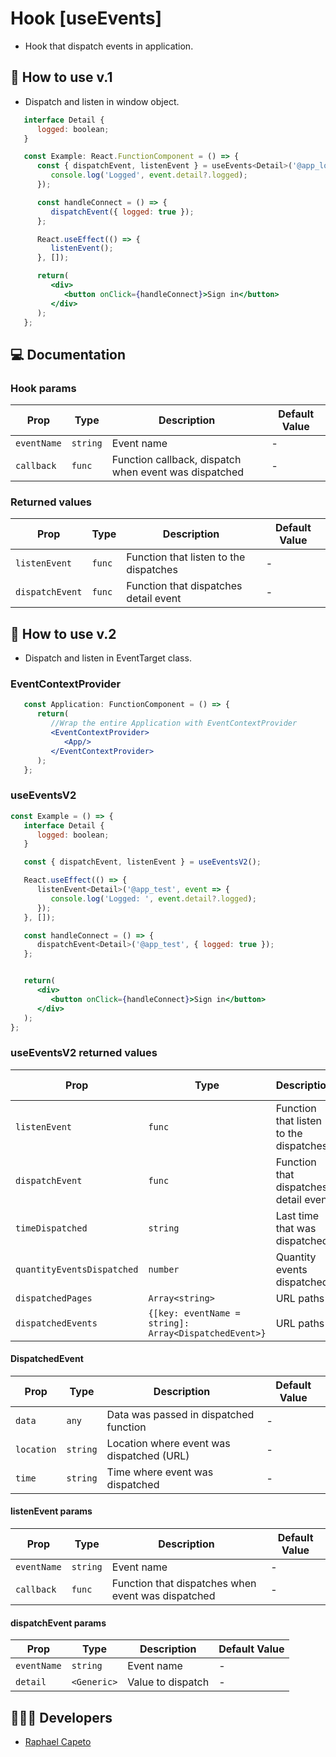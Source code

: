 # Hook [useEvents]

- Hook that dispatch events in application.

## 🚀 How to use v.1
- Dispatch and listen in window object.

```jsx
   interface Detail {
      logged: boolean;
   }

   const Example: React.FunctionComponent = () => {
      const { dispatchEvent, listenEvent } = useEvents<Detail>('@app_logged', event => {
         console.log('Logged', event.detail?.logged);
      });

      const handleConnect = () => {
         dispatchEvent({ logged: true });
      };

      React.useEffect(() => {
         listenEvent();
      }, []);

      return(
         <div>
            <button onClick={handleConnect}>Sign in</button>
         </div>
      );
   };
```

## 💻 Documentation

### Hook params 

| Prop | Type | Description                                                                                                                                         | Default Value |
| --------- | -------- | ------------------------------------------------------------------------------------------------------------------------------------------------------- | ----------------- |
| `eventName`  | `string` | Event name  | - |
| `callback`  | `func` | Function callback, dispatch when event was dispatched  | - |

### Returned values

| Prop | Type | Description                                                                                                                                         | Default Value |
| --------- | -------- | ------------------------------------------------------------------------------------------------------------------------------------------------------- | ----------------- |
| `listenEvent`  | `func` | Function that listen to the dispatches  | - |
| `dispatchEvent`  | `func` | Function that dispatches detail event  | - |


## 🚀 How to use v.2
- Dispatch and listen in EventTarget class.

### EventContextProvider

```jsx
   const Application: FunctionComponent = () => {
      return(
         //Wrap the entire Application with EventContextProvider
         <EventContextProvider>
            <App/>
         </EventContextProvider>
      );
   };
```

### useEventsV2

```jsx
const Example = () => {
   interface Detail {
      logged: boolean;
   }

   const { dispatchEvent, listenEvent } = useEventsV2();

   React.useEffect(() => {
      listenEvent<Detail>('@app_test', event => {
         console.log('Logged: ', event.detail?.logged);
      });
   }, []);

   const handleConnect = () => {
      dispatchEvent<Detail>('@app_test', { logged: true });
   };


   return(
      <div>
         <button onClick={handleConnect}>Sign in</button>
      </div>
   );
};
```

### useEventsV2 returned values

| Prop | Type | Description                                                                                                                                         | Default Value |
| --------- | -------- | ------------------------------------------------------------------------------------------------------------------------------------------------------- | ----------------- |
| `listenEvent`  | `func` | Function that listen to the dispatches  | - |
| `dispatchEvent`  | `func` | Function that dispatches detail event  | - |
| `timeDispatched`  | `string` | Last time that was dispatched  | - |
| `quantityEventsDispatched`  | `number` | Quantity events dispatched  | - |
| `dispatchedPages`  | `Array<string>` | URL paths  | - |
| `dispatchedEvents`  | `{[key: eventName = string]: Array<DispatchedEvent>}` | URL paths  | - |


#### DispatchedEvent

| Prop | Type | Description                                                                                                                                         | Default Value |
| --------- | -------- | ------------------------------------------------------------------------------------------------------------------------------------------------------- | ----------------- |
| `data`  | `any` | Data was passed in dispatched function  | - |
| `location`  | `string` | Location where event was dispatched (URL)  | - |
| `time`  | `string` | Time where event was dispatched  | - |


#### listenEvent params 

| Prop | Type | Description                                                                                                                                         | Default Value |
| --------- | -------- | ------------------------------------------------------------------------------------------------------------------------------------------------------- | ----------------- |
| `eventName`  | `string` | Event name  | - |
| `callback`  | `func` | Function that dispatches when event was dispatched  | - |


#### dispatchEvent params 

| Prop | Type | Description                                                                                                                                         | Default Value |
| --------- | -------- | ------------------------------------------------------------------------------------------------------------------------------------------------------- | ----------------- |
| `eventName`  | `string` | Event name  | - |
| `detail`  | `<Generic>` | Value to dispatch  | - |



## 👨🏻‍💻 Developers
- [Raphael Capeto](https://github.com/rcapeto)


